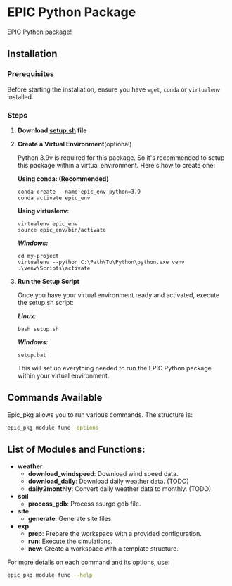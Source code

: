 # EPIC Python Package

EPIC Python package! 

## Installation

### Prerequisites

Before starting the installation, ensure you have `wget`, `conda` or `virtualenv` installed.



### Steps

1. **Download [setup.sh](setup.sh) file**

2. **Create a Virtual Environment**(optional)

   Python 3.9v is required for this package. So it's recommended to setup this package within a virtual environment. Here's how to create one:

   **Using conda: (Recommended)**
   ```linux and windows
   conda create --name epic_env python=3.9
   conda activate epic_env
   ```

   **Using virtualenv:**
   ```bash(linux)
   virtualenv epic_env
   source epic_env/bin/activate
   ```
   
   ***Windows:***
   ```windows
   cd my-project
   virtualenv --python C:\Path\To\Python\python.exe venv
   .\venv\Scripts\activate
   ```
   
4. **Run the Setup Script**

    Once you have your virtual environment ready and activated, execute the setup.sh script:

    ***Linux:***
    ```linux(bash)
    bash setup.sh
    ```
    
    ***Windows:***
    ```windows
    setup.bat
    ```

    This will set up everything needed to run the EPIC Python package within your virtual environment.

## Commands Available

Epic_pkg allows you to run various commands. The structure is:

```bash
epic_pkg module func -options
```

## List of Modules and Functions:

- **weather**
  - **download_windspeed**: Download wind speed data.
  - **download_daily**: Download daily weather data. (TODO)
  - **daily2monthly**: Convert daily weather data to monthly.  (TODO)
- **soil**
  - **process_gdb**: Process ssurgo gdb file.
- **site**
  - **generate**: Generate site files.
- **exp**
  - **prep**: Prepare the workspace with a provided configuration.
  - **run**: Execute the simulations.
  - **new**: Create a workspace with a template structure.

For more details on each command and its options, use:
```bash
epic_pkg module func --help
```
   







